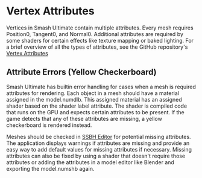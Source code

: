 # Vertex Attributes
Vertices in Smash Ultimate contain multiple attributes. Every mesh requires Position0, Tangent0, and Normal0. 
Additional attributes are required by some shaders for certain effects like texture mapping or baked lighting.
For a brief overview of all the types of attributes, see the GitHub repository's [Vertex Attributes](https://github.com/ScanMountGoat/Smush-Material-Research/blob/master/Vertex%20Attributes.md)

## Attribute Errors (Yellow Checkerboard)
Smash Ultimate has builtin error handling for cases when a mesh is required attributes for rendering. 
Each object in a mesh should have a material assigned in the model.numdlb. This assigned material has an assigned 
shader based on the shader label attribute. The shader is compiled code that runs on the GPU and expects certain attributes to be present.
If the game detects that any of these attributes are missing, a yellow checkerboard is rendered instead.

Meshes should be checked in [SSBH Editor](https://github.com/ScanMountGoat/ssbh_editor) for potential missing attributes. The application 
displays warnings if attributes are missing and provide an easy way to add default values for missing attributes if necessary. 
Missing attributes can also be fixed by using a shader that doesn't require those attributes or adding the attributes in a model editor like Blender and exporting the model.numshb again.